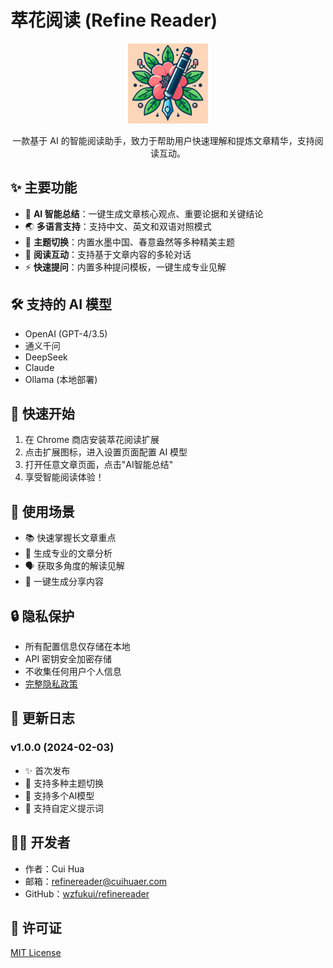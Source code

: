 # 萃花阅读 (Refine Reader)

<p align="center">
  <img src="assets/icon-128.png" alt="萃花阅读 Logo" width="128" height="128">
</p>

<p align="center">
  一款基于 AI 的智能阅读助手，致力于帮助用户快速理解和提炼文章精华，支持阅读互动。
</p>

## ✨ 主要功能

- 🤖 **AI 智能总结**：一键生成文章核心观点、重要论据和关键结论
- 🌏 **多语言支持**：支持中文、英文和双语对照模式
- 🎨 **主题切换**：内置水墨中国、春意盎然等多种精美主题
- 💬 **阅读互动**：支持基于文章内容的多轮对话
- ⚡️ **快速提问**：内置多种提问模板，一键生成专业见解

## 🛠️ 支持的 AI 模型

- OpenAI (GPT-4/3.5)
- 通义千问
- DeepSeek
- Claude
- Ollama (本地部署)

## 🚀 快速开始

1. 在 Chrome 商店安装萃花阅读扩展
2. 点击扩展图标，进入设置页面配置 AI 模型
3. 打开任意文章页面，点击"AI智能总结"
4. 享受智能阅读体验！

## 🎯 使用场景

- 📚 快速掌握长文章重点
- 📝 生成专业的文章分析
- 🗣️ 获取多角度的解读见解
- 📢 一键生成分享内容

## 🔒 隐私保护

- 所有配置信息仅存储在本地
- API 密钥安全加密存储
- 不收集任何用户个人信息
- [完整隐私政策](PRIVACY.md)

## 🔄 更新日志

### v1.0.0 (2024-02-03)
- ✨ 首次发布
- 🎨 支持多种主题切换
- 🤖 支持多个AI模型
- 📝 支持自定义提示词

## 👨‍💻 开发者

- 作者：Cui Hua
- 邮箱：refinereader@cuihuaer.com
- GitHub：[wzfukui/refinereader](https://github.com/wzfukui/refinereader)

## 📄 许可证

[MIT License](LICENSE) 
